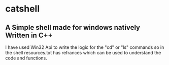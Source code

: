 # catshell
## A Simple shell made for windows natively Written in C++
I have used Win32 Api to write the logic for the "cd" or "ls" commands
so in the shell resources.txt has refrances which can be used to understand the code and functions.

